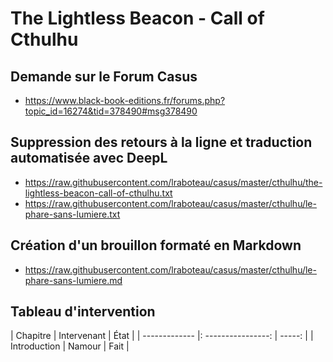 # The Lightless Beacon - Call of Cthulhu

## Demande sur le Forum Casus

* https://www.black-book-editions.fr/forums.php?topic_id=16274&tid=378490#msg378490

## Suppression des retours à la ligne et traduction automatisée avec DeepL

* https://raw.githubusercontent.com/lraboteau/casus/master/cthulhu/the-lightless-beacon-call-of-cthulhu.txt
* https://raw.githubusercontent.com/lraboteau/casus/master/cthulhu/le-phare-sans-lumiere.txt

## Création d'un brouillon formaté en Markdown

* https://raw.githubusercontent.com/lraboteau/casus/master/cthulhu/le-phare-sans-lumiere.md

## Tableau d'intervention

| Chapitre      |     Intervenant    |   État |
| ------------- |: ----------------: | -----: |
| Introduction  |        Namour      |  Fait  |